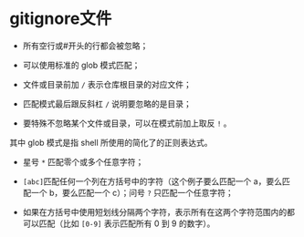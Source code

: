 # gitignore文件

- 所有空行或#开头的行都会被忽略；

- 可以使用标准的 glob 模式匹配；

- 文件或目录前加 `/` 表示仓库根目录的对应文件；

- 匹配模式最后跟反斜杠 `/` 说明要忽略的是目录；

- 要特殊不忽略某个文件或目录，可以在模式前加上取反 `!` 。

其中 glob 模式是指 shell 所使用的简化了的正则表达式。 

- 星号 `*` 匹配零个或多个任意字符；

- `[abc]`匹配任何一个列在方括号中的字符（这个例子要么匹配一个 a，要么匹配一个 b，要么匹配一个 c）；问号 `?` 只匹配一个任意字符；

- 如果在方括号中使用短划线分隔两个字符，表示所有在这两个字符范围内的都可以匹配（比如 `[0-9]` 表示匹配所有 0 到 9 的数字）。